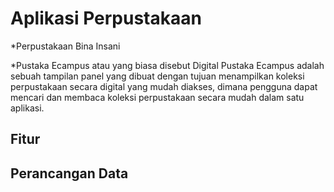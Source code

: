# Aplikasi Perpustakaan

*Perpustakaan Bina Insani




*Pustaka Ecampus atau yang biasa disebut Digital Pustaka Ecampus adalah sebuah tampilan panel yang dibuat dengan tujuan menampilkan koleksi perpustakaan secara digital yang mudah diakses, dimana pengguna dapat mencari dan membaca koleksi perpustakaan secara mudah dalam satu aplikasi.





## Fitur




## Perancangan Data
